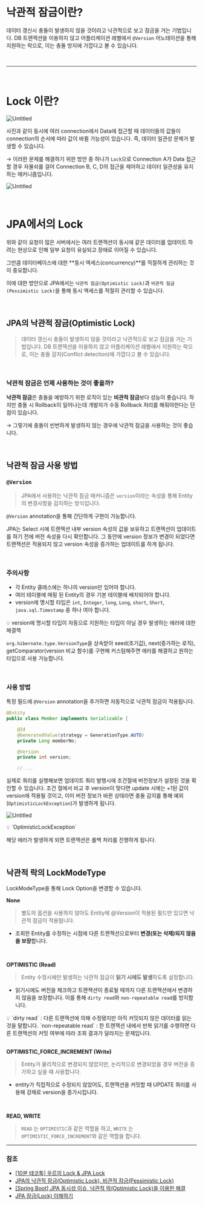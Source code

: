 # 낙관적 잠금이란?
데이터 갱신시 충돌이 발생하지 않을 것이라고 낙관적으로 보고 잠금을 거는 기법입니다. DB 트랜잭션을 이용하지 않고 어플리케이션 레벨에서 `@Version` 어노테이션을 통해 지원하는 락으로, 이는 충돌 방지에 가깝다고 볼 수 있습니다.

<br>

---

<br>

# Lock 이란?

![Untitled](https://github.com/junhong625/TIL/assets/83000975/89955daa-0c5f-4e76-b1aa-45ddae3f290a)

사진과 같이 동시에 여러 connection에서 Data에 접근할 때 데이터들의 값들이 connection의 순서에 따라 값이 바뀔 가능성이 있습니다. 즉, 데이터 일관성 문제가 발생할 수 있습니다.

→ 이러한 문제를 해결하기 위한 방안 중 하나가 `Lock`으로 Connection A가 Data 접근할 경우 자물쇠를 걸어 Connection B, C, D의 접근을 제어하고 데이터 일관성을 유지하는 매커니즘입니다.

![Untitled](https://github.com/junhong625/TIL/assets/83000975/42c904f5-a801-40c1-a03f-57c55d0bd0da)

<br>

# JPA에서의 Lock

위와 같이 요청이 많은 서버에서는 여러 트랜잭션이 동시에 같은 데이터를 업데이트 하려는 현상으로 인해 일부 요청이 유실되고 장애로 이어질 수 있습니다.

그만큼 데이터베이스에 대한 **동시 액세스(concurrency)**를 적절하게 관리하는 것이 중요합니다.

이에 대한 방안으로 JPA에서는 `낙관적 잠금(Optimistic Lock)`과 `비관적 잠금(Pessimistic Lock)`을 통해 동시 액세스를 적절히 관리할 수 있습니다.

<br>

## JPA의 낙관적 잠금(Optimistic Lock)

> 데이터 갱신시 충돌이 발생하지 않을 것이라고 낙관적으로 보고 잠금을 거는 기법입니다. DB 트랜잭션을 이용하지 않고 어플리케이션 레벨에서 지원하는 락으로, 이는 충돌 감지(Conflict detection)에 가깝다고 볼 수 있습니다.
> 

<br>

### 낙관적 잠금은 언제 사용하는 것이 좋을까?

**낙관적 잠금**은 충돌을 예방하기 위한 로직이 있는 **비관적 잠금**보다 성능이 좋습니다. 하지만 충돌 시 Rollback이 일어나는데 개발자가 수동 Rollback 처리를 해줘야한다는 단점이 있습니다. 

→ 그렇기에 충돌이 빈번하게 발생하지 않는 경우에 낙관적 잠금을 사용하는 것이 좋습니다.

<br>

## 낙관적 잠금 사용 방법

### `@Version`

> JPA에서 사용하는 낙관적 잠금 매커니즘은 `version`이라는 속성을 통해 Entity의 변경사항을 감지하는 방식입니다.
> 

`@Version` annotation을 통해 간단하게 구현이 가능합니다.

JPA는 Select 시에 트랜잭션 내부 version 속성의 값을 보유하고 트랜잭션이 업데이트를 하기 전에 버전 속성을 다시 확인합니다. 그 동안에 version 정보가 변경이 되었다면 트랜잭션은 적용되지 않고 version 속성을 증가하는 업데이트를 하게 됩니다.

<br>

### 주의사항

- 각 Entity 클래스에는 하나의 version만 있어야 합니다.
- 여러 테이블에 매핑 된 Entity의 경우 기본 테이블에 배치되어야 합니다.
- version에 명시할 타입은 `int`, `Integer`, `long`, `Long`, `short`, `Short`, `java.sql.Timestamp` 중 하나 여야 합니다.

<aside>
💡 version에 명시할 타입이 자동으로 지원하는 타입이 아닐 경우 발생하는 에러에 대한 해결책

`org.hibernate.type.VersionType`을 상속받아 seed(초기값), next(증가하는 로직), getComparator(version 비교 함수)를 구현해 커스텀해주면 에러를 해결하고 원하는 타입으로 사용 가능합니다.

</aside>

<br>

### 사용 방법

특정 필드에 `@Version` annotation을 추가하면 자동적으로 낙관적 잠금이 적용됩니다.

```java
@Entity
public class Member implements Serializable {

	@Id
	@GeneratedValue(strategy = GenerationType.AUTO)
	private Long memberNo;

	@Version
	private int version;

	// ...
```

실제로 쿼리를 실행해보면 업데이트 쿼리 발행시에 조건절에 버전정보가 설정된 것을 확인할 수 있습니다. 조건 절에서 비교 후 version이 맞다면 update 시에는 +1된 값이 version에 적용될 것이고, 이미 버전 정보가 바뀐 상태라면 충돌 감지를 통해 예외(`OptimisticLockException`)가 발생하게 됩니다.

![Untitled](https://github.com/junhong625/TIL/assets/83000975/f28308ac-a7b7-4cf5-8c04-b416cb2b339f)

<aside>
💡 `OptimisticLockException`

해당 에러가 발생하게 되면 트랜잭션은 롤백 처리를 진행하게 됩니다.

</aside>

<br>

## 낙관적 락의 LockModeType

LockModeType을 통해 Lock Option을 변경할 수 있습니다.

**None**

> 별도의 옵션을 사용하지 않아도 Entity에 @Version이 적용된 필드만 있으면 낙관적 잠금이 적용됩니다.
> 
- 조회한 Entity를 수정하는 시점에 다른 트랜잭션으로부터 **변경(또는 삭제)되지 않음을 보장**합니다.

<br>

**OPTIMISTIC (Read)**

> Entity 수정시에만 발생하는 낙관적 잠금이 **읽기 시에도 발생**하도록 설정합니다.
> 
- 읽기시에도 버전을 체크하고 트랜잭션이 종료될 때까지 다른 트랜잭션에서 변경하지 않음을 보장합니다. 이를 통해 `dirty read`와 `non-repeatable read`를 방지합니다.

<aside>
💡 `dirty read` : 다른 트랜잭션에 의해 수정됐지만 아직 커밋되지 않은 데이터를 읽는 것을 말합니다.
`non-repeatable read` : 한 트랜잭션 내에서 반복 읽기를 수행하면 다른 트랜잭션의 커밋 여부에 따라 조회 결과가 달라지는 문제입니다.

</aside>

<br>

**OPTIMISTIC_FORCE_INCREMENT (Write)**

> Entity가 물리적으로 변경되지 않았지만, 논리적으로 변경되었을 경우 버전을 증가하고 싶을 때 사용합니다.
> 
- entity가 직접적으로 수정되지 않았어도, 트랜잭션을 커밋할 때 UPDATE 쿼리를 사용해 강제로 version을 증가시킵니다.

<br>

**READ, WRITE**

> `READ` 는 `OPTIMISTIC`과 같은 역할을 하고, `WRITE` 는 `OPTIMISTIC_FORCE_INCREMENT`와 같은 역할을 합니다.
> 

---

### 참조
- [[10분 테코톡] 우르의 Lock & JPA Lock](https://www.youtube.com/watch?v=LDi5muN2kgI&list=PLgXGHBqgT2TvpJ_p9L_yZKPifgdBOzdVH&index=32&ab_channel=우아한테크)
- [JPA의 낙관적 잠금(Optimistic Lock), 비관적 잠금(Pessimistic Lock)](https://velog.io/@lsb156/JPA-Optimistic-Lock-Pessimistic-Lock)
- [[Spring Boot] JPA 동시성 이슈, 낙관적 락(Optimistic Lock)을 이용한 해결](https://chaewsscode.tistory.com/181)
- [JPA 잠금(Lock) 이해하기](https://reiphiel.tistory.com/entry/understanding-jpa-lock)